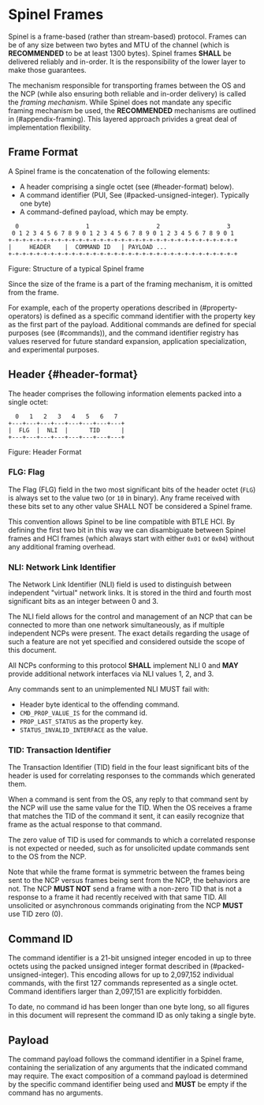 # Spinel Frames

Spinel is a frame-based (rather than stream-based) protocol. Frames
can be of any size between two bytes and MTU of the channel (which is
**RECOMMENDED** to be at least 1300 bytes). Spinel frames **SHALL** be
delivered reliably and in-order. It is the responsibility of the lower layer
to make those guarantees.

The mechanism responsible for transporting frames between the OS and
the NCP (while also ensuring both reliable and in-order delivery) is
called the *framing mechanism*. While Spinel does not mandate any
specific framing mechanism be used, the **RECOMMENDED** mechanisms are
outlined in (#appendix-framing). This layered approach privides a
great deal of implementation flexibility.

## Frame Format ##

A Spinel frame is the concatenation of the following elements:

*   A header comprising a single octet (see (#header-format) below).
*   A command identifier (PUI, See (#packed-unsigned-integer). Typically one byte)
*   A command-defined payload, which may be empty.

~~~
  0                   1                   2                   3
 0 1 2 3 4 5 6 7 8 9 0 1 2 3 4 5 6 7 8 9 0 1 2 3 4 5 6 7 8 9 0 1
+-+-+-+-+-+-+-+-+-+-+-+-+-+-+-+-+-+-+-+-+-+-+-+-+-+-+-+-+-+-+-+-+
|     HEADER    |  COMMAND ID   | PAYLOAD ...
+-+-+-+-+-+-+-+-+-+-+-+-+-+-+-+-+-+-+-+-+-+-+-+-+-+-+-+-+-+-+-+-+
~~~
Figure: Structure of a typical Spinel frame

Since the size of the frame is a part of the framing mechanism, it is
omitted from the frame.

For example, each of the property operations described in (#property-operators)
is defined as a specific command identifier with the property
key as the first part of the payload. Additional commands are defined
for special purposes (see (#commands)), and the command identifier
registry has values reserved for future standard expansion,
application specialization, and experimental purposes.

## Header {#header-format}

The header comprises the following information elements packed into a
single octet:

~~~
  0   1   2   3   4   5   6   7
+---+---+---+---+---+---+---+---+
|  FLG  |  NLI  |      TID      |
+---+---+---+---+---+---+---+---+
~~~
Figure: Header Format

### FLG: Flag ###

The Flag (FLG) field in the two most significant bits of the header
octet (`FLG`) is always set to the value two (or `10` in binary). Any
frame received with these bits set to any other value SHALL NOT be
considered a Spinel frame.

This convention allows Spinel to be line compatible with BTLE HCI. By
defining the first two bit in this way we can disambiguate between
Spinel frames and HCI frames (which always start with either `0x01` or
`0x04`) without any additional framing overhead.

### NLI: Network Link Identifier ###

The Network Link Identifier (NLI) field is used to distinguish between
independent "virtual" network links. It is stored in the third and
fourth most significant bits as an integer between 0 and 3.

The NLI field allows for the control and management of an NCP that can
be connected to more than one network simultaneously, as if multiple
independent NCPs were present. The exact details regarding the usage
of such a feature are not yet specified and considered outside the scope
of this document.

All NCPs conforming to this protocol **SHALL** implement NLI 0 and **MAY**
provide additional network interfaces via NLI values 1, 2, and 3.

Any commands sent to an unimplemented NLI MUST fail with:

* Header byte identical to the offending command.
* `CMD_PROP_VALUE_IS` for the command id.
* `PROP_LAST_STATUS` as the property key.
* `STATUS_INVALID_INTERFACE` as the value.

### TID: Transaction Identifier ###

The Transaction Identifier (TID) field in the four least significant
bits of the header is used for correlating responses to the commands
which generated them.

When a command is sent from the OS, any reply to that command sent by
the NCP will use the same value for the TID. When the OS receives a
frame that matches the TID of the command it sent, it can easily
recognize that frame as the actual response to that command.

The zero value of TID is used for commands to which a correlated
response is not expected or needed, such as for unsolicited update
commands sent to the OS from the NCP.

Note that while the frame format is symmetric between the
frames being sent to the NCP versus frames being sent from
the NCP, the behaviors are not. The NCP **MUST NOT** send
a frame with a non-zero TID that is not a response to a frame
it had recently received with that same TID. All unsolicited or
asynchronous commands originating from the NCP **MUST**
use TID zero (0).

## Command ID ##

The command identifier is a 21-bit unsigned integer encoded in up to
three octets using the packed unsigned integer format described in
(#packed-unsigned-integer). This encoding allows for up to 2,097,152
individual commands, with the first 127 commands represented as a
single octet. Command identifiers larger than 2,097,151 are explicitly
forbidden.

To date, no command id has been longer than one byte long, so all
figures in this document will represent the command ID as only taking
a single byte.

## Payload ##

The command payload follows the command identifier in a Spinel frame,
containing the serialization of any arguments that the indicated
command may require. The exact composition of a command payload is
determined by the specific command identifier being used and **MUST** be
empty if the command has no arguments.

